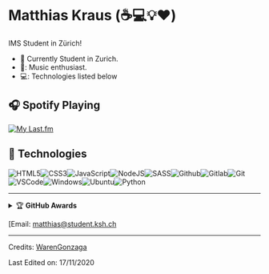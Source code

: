 # Matthias Kraus (:coffee::computer::bulb::heart:)

IMS Student in Zürich!

- :muscle: Currently Student in Zurich.
- 🎵: Music enthusiast.
- 💻: Technologies listed below

## :headphones: Spotify Playing

[![My Last.fm](https://lastfm-recently-played.vercel.app/api?user=Mattgaze)](https://www.last.fm/user/Mattgaze)

## :wrench: Technologies

![HTML5](https://img.icons8.com/color/30/html-5.png)![CSS3](https://img.icons8.com/color/30/css3.png)![JavaScript](https://img.icons8.com/color/30/javascript.png)![NodeJS](https://img.icons8.com/color/30/nodejs.png)![SASS](https://img.icons8.com/color/30/sass.png)![Github](https://img.icons8.com/material-outlined/30/github.png)![Gitlab](https://img.icons8.com/color/30/gitlab.png)![Git](https://img.icons8.com/color/30/git.png)![VSCode](https://img.icons8.com/color/30/visual-studio-code-2019.png)![Windows](https://img.icons8.com/color/30/windows-10.png)![Ubuntu](https://img.icons8.com/color/30/ubuntu--v1.png)![Python](https://img.icons8.com/?size=30&id=13441&format=png&color=000000)

---

<!-- markdownlint-disable MD033 -->

<details>
    <summary>&#127942 <b>GitHub Awards</b></summary><br/>

![Github Trophy](https://github-profile-trophy.vercel.app/?username=krausm-bzz)

</details>


<!-- markdownlint-enable MD033 -->

[Email: matthias@student.ksh.ch

----
Credits: [WarenGonzaga](https://github.com/WarenGonzaga)

Last Edited on: 17/11/2020
